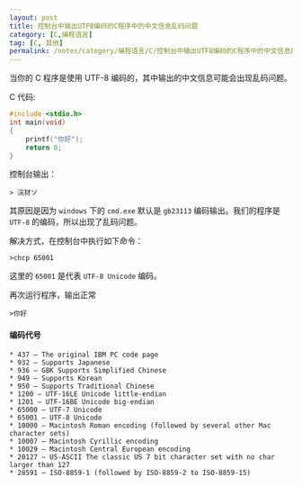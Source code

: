```yaml
---
layout: post
title: 控制台中输出UTF8编码的C程序中的中文信息乱码问题
category: [C,编程语言]
tag: [C, 其他]
permalink: /notes/category/编程语言/C/控制台中输出UTF8编码的C程序中的中文信息乱码问题/
---
```

当你的 C 程序是使用 UTF-8 编码的，其中输出的中文信息可能会出现乱码问题。

C 代码:
``` c
#include <stdio.h>
int main(void)
{
    printf("你好");
    return 0;
}
```

控制台输出：
```
> 浣犲ソ
```

其原因是因为 `windows` 下的 `cmd.exe` 默认是 `gb23113` 编码输出。我们的程序是 `UTF-8`
的编码，所以出现了乱码问题。

解决方式，在控制台中执行如下命令：
```
>chcp 65001
```
这里的 `65001` 是代表 `UTF-8 Unicode` 编码。

再次运行程序，输出正常
```
>你好
```

#### 编码代号
```
* 437 — The original IBM PC code page
* 932 — Supports Japanese
* 936 — GBK Supports Simplified Chinese
* 949 — Supports Korean
* 950 — Supports Traditional Chinese
* 1200 — UTF-16LE Unicode little-endian
* 1201 — UTF-16BE Unicode big-endian
* 65000 — UTF-7 Unicode
* 65001 — UTF-8 Unicode
* 10000 — Macintosh Roman encoding (followed by several other Mac character sets)
* 10007 — Macintosh Cyrillic encoding
* 10029 — Macintosh Central European encoding
* 20127 — US-ASCII The classic US 7 bit character set with no char larger than 127
* 28591 — ISO-8859-1 (followed by ISO-8859-2 to ISO-8859-15)
```